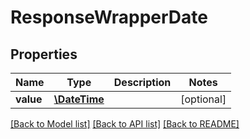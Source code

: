 # ResponseWrapperDate

## Properties
Name | Type | Description | Notes
------------ | ------------- | ------------- | -------------
**value** | [**\DateTime**](\DateTime.md) |  | [optional] 

[[Back to Model list]](../../README.md#documentation-for-models) [[Back to API list]](../../README.md#documentation-for-api-endpoints) [[Back to README]](../../README.md)

